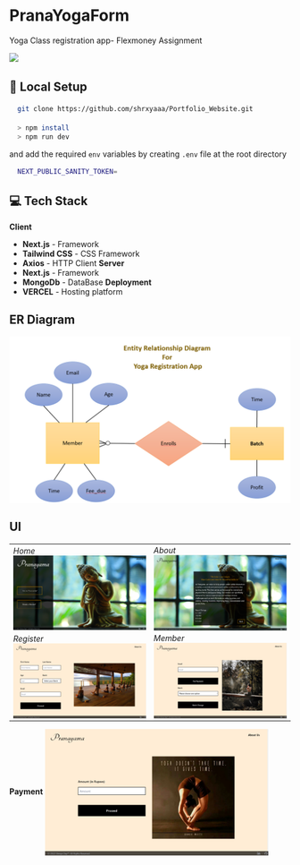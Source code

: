 # PranaYogaForm
Yoga Class registration app- Flexmoney Assignment


<a href="https://prana-yoga.vercel.app/"><img src="https://img.shields.io/badge/website-000000?style=for-the-badge&logo=About.me&logoColor=white" /></a>


## 🔬 Local Setup


```bash
  git clone https://github.com/shrxyaaa/Portfolio_Website.git

  > npm install
  > npm run dev
```

  and add the required ```env``` variables by creating ```.env``` file at the root directory


 ```bash
   NEXT_PUBLIC_SANITY_TOKEN=
```   


## 💻 Tech Stack 

**Client**

- **Next.js** - Framework
- **Tailwind CSS** - CSS Framework
- **Axios** - HTTP Client
**Server**
- **Next.js** - Framework
- **MongoDb** - DataBase
**Deployment**
- **VERCEL** - Hosting platform

## ER Diagram

<img align="center" alt="ER Diagram" width="800"
 src="https://github.com/shrxyaaa/PranaYogaForm/blob/main/yoga-class/public/PY_ERD.png">


## UI

<table>
  <tr>
    <td> 
   <em>Home</em>
     <img align="left" alt="ER Diagram" width="360"
      src="https://github.com/shrxyaaa/PranaYogaForm/blob/main/yoga-class/public/PY_Home.png">
    </td>
    <td>
      <em>About</em>
       <img align="right" alt="ER Diagram" width="360"
       src="https://github.com/shrxyaaa/PranaYogaForm/blob/main/yoga-class/public/PY_About.png">
    </td>
   </tr>
   <tr>
      <td>
        <em>Register</em>
      <img align="left" alt="ER Diagram" width="400"
       src="https://github.com/shrxyaaa/PranaYogaForm/blob/main/yoga-class/public/PY_Registration.png">
  <td>
   <em>Member</em>
   <img align="right" alt="ER Diagram" width="400"
    src="https://github.com/shrxyaaa/PranaYogaForm/blob/main/yoga-class/public/PY_Member.png"></td>
  </td>
  </tr>
</table>


**Payment**
<img align="center" alt="ER Diagram" width="400"
 src="https://github.com/shrxyaaa/PranaYogaForm/blob/main/yoga-class/public/PY_Payment.png">
